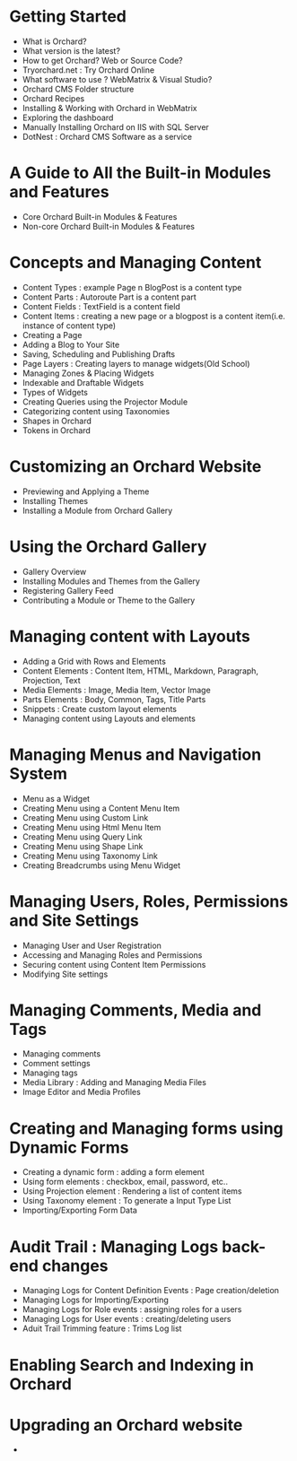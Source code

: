 # Getting Started

- What is Orchard?
- What version is the latest?
- How to get Orchard? Web or Source Code?
- Tryorchard.net : Try Orchard Online
- What software to use ? WebMatrix & Visual Studio?
- Orchard CMS Folder structure
- Orchard Recipes
- Installing & Working with Orchard in WebMatrix
- Exploring the dashboard
- Manually Installing Orchard on IIS with SQL Server
- DotNest : Orchard CMS Software as a service

# A Guide to All the Built-in Modules and Features

- Core Orchard Built-in Modules & Features
- Non-core Orchard Built-in Modules & Features

# Concepts and Managing Content

- Content Types : example Page n BlogPost is a content type
- Content Parts : Autoroute Part is a content part 
- Content Fields : TextField is a content field
- Content Items : creating a new page or a blogpost is a content item(i.e. instance of content type)
- Creating a Page
- Adding a Blog to Your Site
- Saving, Scheduling and Publishing Drafts
- Page Layers : Creating layers to manage widgets(Old School)
- Managing Zones & Placing Widgets
- Indexable and Draftable Widgets
- Types of Widgets
- Creating Queries using the Projector Module
- Categorizing content using Taxonomies
- Shapes in Orchard
- Tokens in Orchard

# Customizing an Orchard Website

- Previewing and Applying a Theme
- Installing Themes
- Installing a Module from Orchard Gallery

# Using the Orchard Gallery

- Gallery Overview
- Installing Modules and Themes from the Gallery
- Registering Gallery Feed
- Contributing a Module or Theme to the Gallery

# Managing content with Layouts

- Adding a Grid with Rows and Elements
- Content Elements : Content Item, HTML, Markdown, Paragraph, Projection, Text
- Media Elements : Image, Media Item, Vector Image
- Parts Elements : Body, Common, Tags, Title Parts
- Snippets : Create custom layout elements
- Managing content using Layouts and elements

# Managing Menus and Navigation System

- Menu as a Widget
- Creating Menu using a Content Menu Item
- Creating Menu using Custom Link
- Creating Menu using Html Menu Item
- Creating Menu using Query Link
- Creating Menu using Shape Link
- Creating Menu using Taxonomy Link
- Creating Breadcrumbs using Menu Widget

# Managing Users, Roles, Permissions and Site Settings

- Managing User and User Registration
- Accessing and Managing Roles and Permissions
- Securing content using Content Item Permissions
- Modifying Site settings

# Managing Comments, Media and Tags

- Managing comments
- Comment settings
- Managing tags
- Media Library : Adding and Managing Media Files
- Image Editor and Media Profiles

# Creating and Managing forms using Dynamic Forms

- Creating a dynamic form : adding a form element
- Using form elements : checkbox, email, password, etc..
- Using Projection element : Rendering a list of content items
- Using Taxonomy element : To generate a Input Type List
- Importing/Exporting Form Data

# Audit Trail : Managing Logs back-end changes

- Managing Logs for Content Definition Events : Page creation/deletion
- Managing Logs for Importing/Exporting
- Managing Logs for Role events : assigning roles for a users
- Managing Logs for User events : creating/deleting users
- Aduit Trail Trimming feature : Trims Log list

# Enabling Search and Indexing in Orchard



# Upgrading an Orchard website

- 
